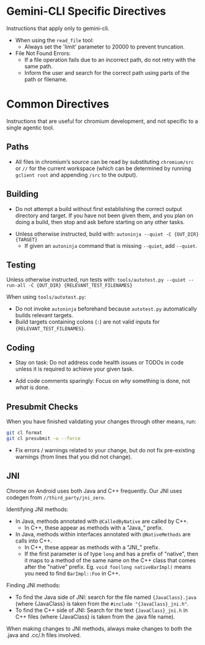 # Gemini-CLI Specific Directives

Instructions that apply only to gemini-cli.

<!-- E.g. tools/metrics/histograms/enums.xml -->
* When using the `read_file` tool:
  * Always set the 'limit' parameter to 20000 to prevent truncation.
* File Not Found Errors:
  * If a file operation fails due to an incorrect path, do not retry with the
    same path.
  * Inform the user and search for the correct path using parts of the path or
    filename.

# Common Directives

Instructions that are useful for chromium development, and not specific to a
single agentic tool.

## Paths

* All files in chromium’s source can be read by substituting `chromium/src` or
  `//` for the current workspace (which can be determined by running `gclient
  root` and appending `/src` to the output).

## Building

<!-- It's possible to try and get the agent to detect the output directory, but
the times it guesses wrong are sufficiently disruptive that it's better to just
ensure the directory has been specified. -->
* Do not attempt a build without first establishing the correct output
  directory and target. If you have not been given them, and you plan on doing
  a build, then stop and ask before starting on any other tasks.
<!-- Not that important since autoninja.py automatically adds --quiet when
GEMINI_CLI=1 is set, but nice for the command to be correct from the start.-->
* Unless otherwise instructed, build with: `autoninja --quiet -C {OUT_DIR} {TARGET}`
  * If given an `autoninja` command that is missing `--quiet`, add `--quiet`.

## Testing

Unless otherwise instructed, run tests with:
`tools/autotest.py --quiet --run-all -C {OUT_DIR} {RELEVANT_TEST_FILENAMES}`

When using `tools/autotest.py`:
<!-- Avoid passing nonexistent/irrelevant build targets to `autoninja`. -->
* Do not invoke `autoninja` beforehand because `autotest.py` automatically
  builds relevant targets.
* Build targets containing colons (`:`) are not valid inputs for
  `{RELEVANT_TEST_FILENAMES}`.

## Coding

<!-- Try to prevent agent from fixing TODOs that appear close to code that it's
rewriting. -->
* Stay on task: Do not address code health issues or TODOs in code unless it is
  required to achieve your given task.
<!-- Try to prevent useless comments that state the obvious. -->
* Add code comments sparingly: Focus on *why* something is done, not *what* is
  done.

## Presubmit Checks

When you have finished validating your changes through other means, run:

```sh
git cl format
git cl presubmit -u --force
```
* Fix errors / warnings related to your change, but do not fix pre-existing
  warnings (from lines that you did not change).

## JNI

<!--
We have a separate //agents/prompts/templates/android.md, but the purpose
of that file is to tell the agent to build / test on Android. There are a lot
of shared source files that contain JNI, so including this short explanation
improves outcomes even when Android-specific changes are not the focus.
-->
Chrome on Android uses both Java and C++ frequently. Our JNI uses codegen from
`//third_party/jni_zero`.

Identifying JNI methods:
  * In Java, methods annotated with `@CalledByNative` are called by C++.
    * In C++, these appear as methods with a "Java_" prefix.
  * In Java, methods within interfaces annotated with `@NativeMethods` are calls
    into C++.
    * In C++, these appear as methods with a "JNI_" prefix.
    * If the first parameter is of type `long` and has a prefix of "native",
      then it maps to a method of the same name on the C++ class that comes
      after the "native" prefix. Eg. `void foo(long nativeBarImpl)` means you
      need to find `BarImpl::Foo` in C++.

Finding JNI methods:
  * To find the Java side of JNI: search for the file named `{JavaClass}.java`
    (where {JavaClass} is taken from the `#include "{JavaClass}_jni.h"`.
  * To find the C++ side of JNI: Search for the text `{JavaClass}_jni.h` in C++
    files (where {JavaClass} is taken from the .java file name).

When making changes to JNI methods, always make changes to both the .java and
.cc/.h files involved.
